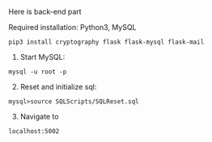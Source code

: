 Here is back-end part

Required installation: Python3, MySQL

```
pip3 install cryptography flask flask-mysql flask-mail
```

1. Start MySQL: 
```
mysql -u root -p
```

2. Reset and initialize sql: 
```
mysql>source SQLScripts/SQLReset.sql
```


3. Navigate to 
```
localhost:5002
```
